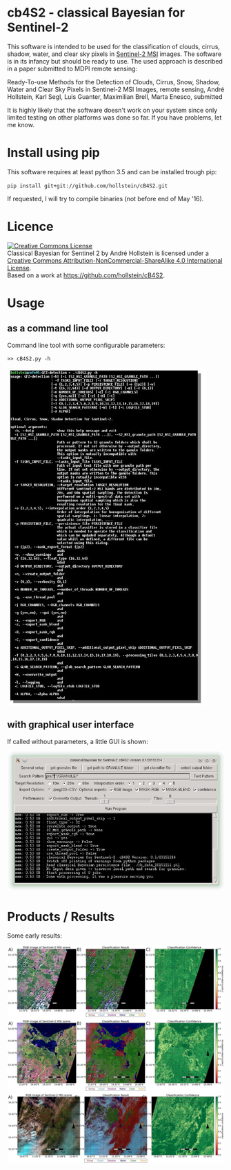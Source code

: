# cb4S2 - classical Bayesian for Sentinel-2

This software is intended to be used for the classification of clouds, cirrus, shadow, water, and clear sky pixels in [Sentinel-2 MSI](https://sentinel.esa.int/web/sentinel/missions/sentinel-2) images. The software is in its infancy but should be ready to use. The used approach is described in a paper submitted to MDPI remote sensing:

Ready-To-use Methods for the Detection of Clouds, Cirrus, Snow, Shadow, Water and Clear Sky Pixels in Sentinel-2 MSI Images, remote sensing, André Hollstein, Karl Segl, Luis Guanter, Maximilian Brell, Marta Enesco, submitted

It is highly likely that the software doesn't work on your system since only limited testing on other platforms was done so far. If you have problems, let me know. 

# Install using pip

This software requires at least python 3.5 and can be installed trough pip:

`pip install git+git://github.com/hollstein/cB4S2.git`

If requested, I will try to compile binaries (not before end of May '16).

# Licence

<a rel="license" href="http://creativecommons.org/licenses/by-nc-sa/4.0/"><img alt="Creative Commons License" style="border-width:0" src="https://i.creativecommons.org/l/by-nc-sa/4.0/88x31.png" /></a><br /><span xmlns:dct="http://purl.org/dc/terms/" property="dct:title">Classical Bayesian for Sentinel 2</span> by <span xmlns:cc="http://creativecommons.org/ns#" property="cc:attributionName">André Hollstein</span> is licensed under a <a rel="license" href="http://creativecommons.org/licenses/by-nc-sa/4.0/">Creative Commons Attribution-NonCommercial-ShareAlike 4.0 International License</a>.<br />Based on a work at <a xmlns:dct="http://purl.org/dc/terms/" href="https://github.com/hollstein/cB4S2" rel="dct:source">https://github.com/hollstein/cB4S2</a>.

# Usage

## as a command line tool

Command line tool with some configurable parameters:

```
>> cB4S2.py -h
```

![screen shot of the command line](https://github.com/hollstein/images/blob/master/cB4S2_cmdl.jpg)

## with graphical user interface

If called without parameters, a little GUI is shown:

![screen shot of the GUI](https://github.com/hollstein/images/blob/master/gui.jpg)

# Products / Results

Some early results:

![result 1](https://github.com/hollstein/images/blob/master/res_1.jpg)
![result 1](https://github.com/hollstein/images/blob/master/res_2.jpg)
![result 1](https://github.com/hollstein/images/blob/master/res_3.jpg)
